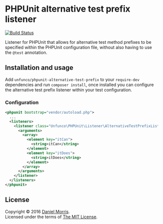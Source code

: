 # PHPUnit alternative test prefix listener

[![Build Status](https://travis-ci.org/unfunco/phpunit-alternative-test-prefix.svg?branch=master)](https://travis-ci.org/unfunco/phpunit-alternative-test-prefix)

Listener for PHPUnit that allows for alternative test method prefixes to be specified within the PHPUnit configuration
file, without also having to use the `@test` annotation.

## Installation and usage

Add `unfunco/phpunit-alternative-test-prefix` to your `require-dev` dependencies and run `composer install`, once
installed you can configure the alternative test prefix listener within your test configuration.

### Configuration

```xml
<phpunit bootstrap="vendor/autoload.php">
  ...
  <listeners>
    <listener class="Unfunco\PHPUnit\Listener\AlternativeTestPrefixListener">
      <arguments>
        <array>
          <element key="itCan">
            <string>itCan</string>
          </element>
          <element key="itDoes">
            <string>itDoes</string>
          </element>
        </array>
      </arguments>
    </listener>
  </listeners>
</phpunit>
```

## License

Copyright © 2016 [Daniel Morris](https://github.com/unfunco).  
Licensed under the terms of [The MIT License](LICENSE.md).

